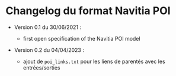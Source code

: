 # Changelog du format Navitia POI

* Version 0.1 du 30/06/2021 :
  * first open specification of the Navitia POI model

* Version 0.2 du 04/04/2023 :
  * ajout de `poi_links.txt` pour les liens de parentés avec les entrées/sorties

